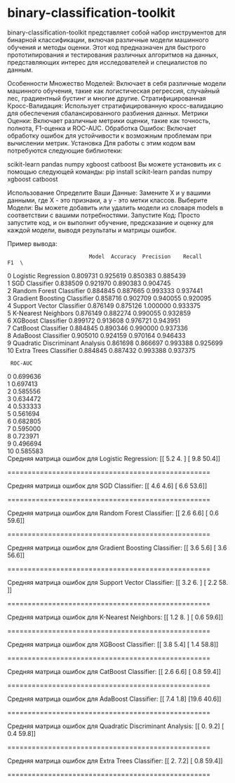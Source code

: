 # binary-classification-toolkit
binary-classification-toolkit представляет собой набор инструментов для бинарной классификации, включая различные модели машинного обучения и методы оценки. Этот код предназначен для быстрого прототипирования и тестирования различных алгоритмов на данных, представляющих интерес для исследователей и специалистов по данным.

Особенности
Множество Моделей: Включает в себя различные модели машинного обучения, такие как логистическая регрессия, случайный лес, градиентный бустинг и многие другие.
Стратифицированная Кросс-Валидация: Использует стратифицированную кросс-валидацию для обеспечения сбалансированного разбиения данных.
Метрики Оценки: Включает различные метрики оценки, такие как точность, полнота, F1-оценка и ROC-AUC.
Обработка Ошибок: Включает обработку ошибок для устойчивости к возможным проблемам при вычислении метрик.
Установка
Для работы с этим кодом вам потребуются следующие библиотеки:

scikit-learn
pandas
numpy
xgboost
catboost
Вы можете установить их с помощью следующей команды:
pip install scikit-learn pandas numpy xgboost catboost

Использование
Определите Ваши Данные: Замените X и y вашими данными, где X - это признаки, а y - это метки классов.
Выберите Модели: Вы можете добавить или удалить модели из словаря models в соответствии с вашими потребностями.
Запустите Код: Просто запустите код, и он выполнит обучение, предсказание и оценку для каждой модели, выводя результаты и матрицы ошибок.


Пример вывода:

                              Model  Accuracy  Precision    Recall        F1  \
0               Logistic Regression  0.809731   0.925619  0.850383  0.885439   
1                    SGD Classifier  0.838509   0.921970  0.890383  0.904745   
2          Random Forest Classifier  0.884845   0.887665  0.993333  0.937441   
3      Gradient Boosting Classifier  0.858716   0.902709  0.940055  0.920095   
4         Support Vector Classifier  0.876149   0.875126  1.000000  0.933375   
5               K-Nearest Neighbors  0.876149   0.882274  0.990055  0.932859   
6                XGBoost Classifier  0.899172   0.913608  0.976721  0.943951   
7               CatBoost Classifier  0.884845   0.890346  0.990000  0.937336   
8               AdaBoost Classifier  0.905010   0.924159  0.970164  0.946433   
9   Quadratic Discriminant Analysis  0.861698   0.866697  0.993388  0.925699   
10           Extra Trees Classifier  0.884845   0.887432  0.993388  0.937375   

     ROC-AUC  
0   0.699636  
1   0.697413  
2   0.585556  
3   0.634472  
4   0.533333  
5   0.561694  
6   0.682805  
7   0.595000  
8   0.723971  
9   0.496694  
10  0.585583  
Средняя матрица ошибок для Logistic Regression:
[[ 5.2  4. ]
 [ 9.8 50.4]]

==================================================

Средняя матрица ошибок для SGD Classifier:
[[ 4.6  4.6]
 [ 6.6 53.6]]

==================================================

Средняя матрица ошибок для Random Forest Classifier:
[[ 2.6  6.6]
 [ 0.6 59.6]]

==================================================

Средняя матрица ошибок для Gradient Boosting Classifier:
[[ 3.6  5.6]
 [ 3.6 56.6]]

==================================================

Средняя матрица ошибок для Support Vector Classifier:
[[ 3.2  6. ]
 [ 2.2 58. ]]

==================================================

Средняя матрица ошибок для K-Nearest Neighbors:
[[ 1.2  8. ]
 [ 0.6 59.6]]

==================================================

Средняя матрица ошибок для XGBoost Classifier:
[[ 3.8  5.4]
 [ 1.4 58.8]]

==================================================

Средняя матрица ошибок для CatBoost Classifier:
[[ 2.6  6.6]
 [ 0.8 59.4]]

==================================================

Средняя матрица ошибок для AdaBoost Classifier:
[[ 7.4  1.8]
 [19.6 40.6]]

==================================================

Средняя матрица ошибок для Quadratic Discriminant Analysis:
[[ 0.   9.2]
 [ 0.4 59.8]]

==================================================

Средняя матрица ошибок для Extra Trees Classifier:
[[ 2.   7.2]
 [ 0.8 59.4]]

==================================================
